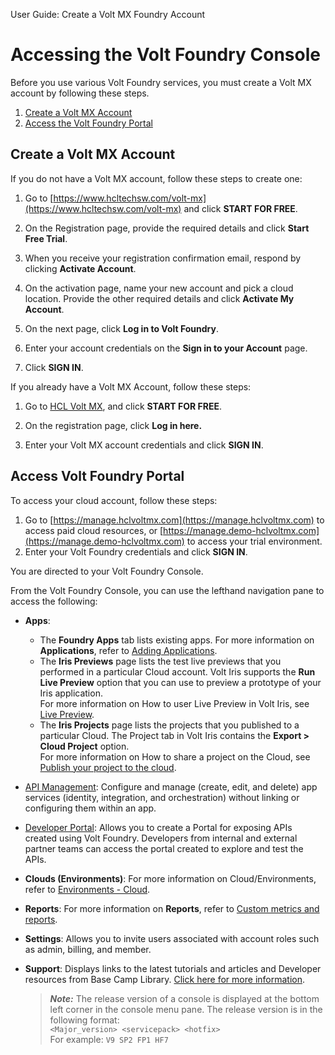                               

User Guide: Create a Volt MX Foundry Account

Accessing the Volt Foundry Console
==================================

Before you use various Volt Foundry services, you must create a Volt MX account by following these steps.

1.  [Create a Volt MX Account](#create-a-volt-mx-account)
2.  [Access the Volt Foundry Portal](#access-volt-foundry-portal)

Create a Volt MX Account
------------------------

If you do not have a Volt MX account, follow these steps to create one:

1.  Go to [https://www.hcltechsw.com/volt-mx](https://www.hcltechsw.com/volt-mx) and click **START FOR FREE**.
    
2. On the Registration page, provide the required details and click **Start Free Trial**.

3. When you receive your registration confirmation email, respond by clicking **Activate Account**.

4. On the activation page, name your new account and pick a cloud location. Provide the other required details and click **Activate My Account**.

5. On the next page, click **Log in to Volt Foundry**.

6. Enter your account credentials on the **Sign in to your Account** page.

7. Click **SIGN IN**.

If you already have a Volt MX Account, follow these steps:

1.  Go to [HCL Volt MX](https://www.hcltechsw.com/volt-mx), and click **START FOR FREE**.
    
2.  On the registration page, click **Log in here.**

3.  Enter your Volt MX account credentials and click **SIGN IN**.

Access Volt Foundry Portal
--------------------------

To access your cloud account, follow these steps:

1.  Go to [https://manage.hclvoltmx.com](https://manage.hclvoltmx.com) to access paid cloud resources, or [https://manage.demo-hclvoltmx.com](https://manage.demo-hclvoltmx.com) to access your trial environment.
2.  Enter your Volt Foundry credentials and click **SIGN IN**.

You are directed to your Volt Foundry Console.
    
From the Volt Foundry Console, you can use the lefthand navigation pane to access the following:
    
* **Apps**:
  * The **Foundry Apps** tab lists existing apps. For more information on **Applications**, refer to [Adding Applications](Adding_Applications.md).
  * The **Iris Previews** page lists the test live previews that you performed in a particular Cloud account. Volt Iris supports the **Run Live Preview** option that you can use to preview a prototype of your Iris application.  
  For more information on How to user Live Preview in Volt Iris, see [Live Preview](../../../Iris/iris_user_guide/Content/LivePreview.md).
  * The **Iris Projects** page lists the projects that you published to a particular Cloud. The Project tab in Volt Iris contains the **Export > Cloud Project** option.  
  For more information on How to share a project on the Cloud, see [Publish your project to the cloud](../../../Iris/iris_user_guide/Content/ShareProjectOnTheCloud.md).  
* [API Management](API_Management.md): Configure and manage (create, edit, and delete) app services (identity, integration, and orchestration) without linking or configuring them within an app.
* [Developer Portal](VoltMXDevPortal.md): Allows you to create a Portal for exposing APIs created using Volt Foundry. Developers from internal and external partner teams can access the portal created to explore and test the APIs.
* **Clouds (Environments)**: For more information on Cloud/Environments, refer to [Environments - Cloud](Environments-Cloud.md).
* **Reports**: For more information on **Reports**, refer to [Custom metrics and reports](../../custom_metrics_and_reports/Content/Custom_Metrics_and_Reports_Guide.md).
* **Settings**: Allows you to invite users associated with account roles such as admin, billing, and member.
* **Support**: Displays links to the latest tutorials and articles and Developer resources from Base Camp Library. [Click here for more information](Support.md).

    > **_Note:_** The release version of a console is displayed at the bottom left corner in the console menu pane. The release version is in the following format:  
    `<Major_version> <servicepack> <hotfix>`  
    For example: `V9 SP2 FP1 HF7`
    
